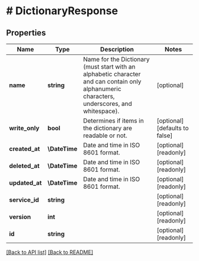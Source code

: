 # # DictionaryResponse

## Properties

Name | Type | Description | Notes
------------ | ------------- | ------------- | -------------
**name** | **string** | Name for the Dictionary (must start with an alphabetic character and can contain only alphanumeric characters, underscores, and whitespace). | [optional] 
**write_only** | **bool** | Determines if items in the dictionary are readable or not. | [optional]  [defaults to false]
**created_at** | **\DateTime** | Date and time in ISO 8601 format. | [optional] [readonly] 
**deleted_at** | **\DateTime** | Date and time in ISO 8601 format. | [optional] [readonly] 
**updated_at** | **\DateTime** | Date and time in ISO 8601 format. | [optional] [readonly] 
**service_id** | **string** |  | [optional] [readonly] 
**version** | **int** |  | [optional] [readonly] 
**id** | **string** |  | [optional] [readonly] 


[[Back to API list]](../../README.md#endpoints) [[Back to README]](../../README.md)
